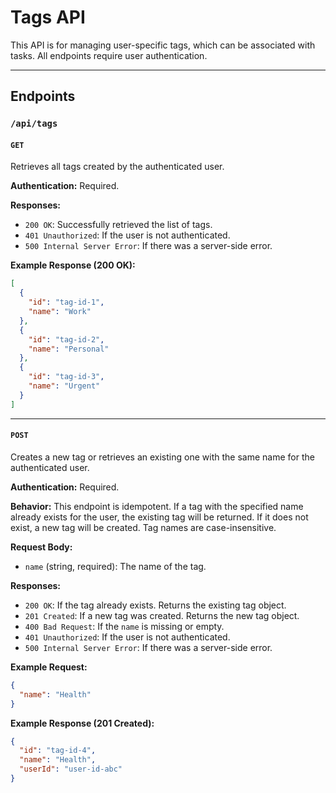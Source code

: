 # Tags API

This API is for managing user-specific tags, which can be associated with tasks. All endpoints require user authentication.

---

## Endpoints

### `/api/tags`

#### `GET`

Retrieves all tags created by the authenticated user.

**Authentication:** Required.

**Responses:**

-   `200 OK`: Successfully retrieved the list of tags.
-   `401 Unauthorized`: If the user is not authenticated.
-   `500 Internal Server Error`: If there was a server-side error.

**Example Response (200 OK):**
```json
[
  {
    "id": "tag-id-1",
    "name": "Work"
  },
  {
    "id": "tag-id-2",
    "name": "Personal"
  },
  {
    "id": "tag-id-3",
    "name": "Urgent"
  }
]
```

---

#### `POST`

Creates a new tag or retrieves an existing one with the same name for the authenticated user.

**Authentication:** Required.

**Behavior:**
This endpoint is idempotent. If a tag with the specified name already exists for the user, the existing tag will be returned. If it does not exist, a new tag will be created. Tag names are case-insensitive.

**Request Body:**

-   `name` (string, required): The name of the tag.

**Responses:**

-   `200 OK`: If the tag already exists. Returns the existing tag object.
-   `201 Created`: If a new tag was created. Returns the new tag object.
-   `400 Bad Request`: If the `name` is missing or empty.
-   `401 Unauthorized`: If the user is not authenticated.
-   `500 Internal Server Error`: If there was a server-side error.

**Example Request:**
```json
{
  "name": "Health"
}
```

**Example Response (201 Created):**
```json
{
  "id": "tag-id-4",
  "name": "Health",
  "userId": "user-id-abc"
}
```